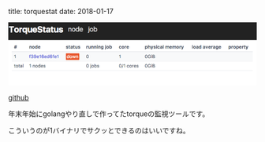 title: torquestat
date: 2018-01-17

![screenshot](https://raw.githubusercontent.com/holrock/holrock.github.io/working/content/images/torquestat.png)

[github](https://github.com/holrock/torquestat)

年末年始にgolangやり直しで作ってたtorqueの監視ツールです。

こういうのが1バイナリでサクッとできるのはいいですね。
